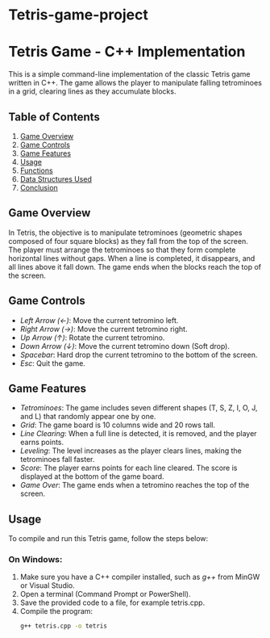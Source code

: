 # Tetris-game-project

# Tetris Game - C++ Implementation

This is a simple command-line implementation of the classic Tetris game written in C++. The game allows the player to manipulate falling tetrominoes in a grid, clearing lines as they accumulate blocks.

## Table of Contents

1. [Game Overview](#game-overview)
2. [Game Controls](#game-controls)
3. [Game Features](#game-features)
4. [Usage](#usage)
5. [Functions](#functions)
6. [Data Structures Used](#data-structures-used)
7. [Conclusion](#conclusion)

## Game Overview

In Tetris, the objective is to manipulate tetrominoes (geometric shapes composed of four square blocks) as they fall from the top of the screen. The player must arrange the tetrominoes so that they form complete horizontal lines without gaps. When a line is completed, it disappears, and all lines above it fall down. The game ends when the blocks reach the top of the screen.

## Game Controls

- *Left Arrow (←)*: Move the current tetromino left.
- *Right Arrow (→)*: Move the current tetromino right.
- *Up Arrow (↑)*: Rotate the current tetromino.
- *Down Arrow (↓)*: Move the current tetromino down (Soft drop).
- *Spacebar*: Hard drop the current tetromino to the bottom of the screen.
- *Esc*: Quit the game.

## Game Features

- *Tetrominoes*: The game includes seven different shapes (T, S, Z, I, O, J, and L) that randomly appear one by one.
- *Grid*: The game board is 10 columns wide and 20 rows tall.
- *Line Clearing*: When a full line is detected, it is removed, and the player earns points.
- *Leveling*: The level increases as the player clears lines, making the tetrominoes fall faster.
- *Score*: The player earns points for each line cleared. The score is displayed at the bottom of the game board.
- *Game Over*: The game ends when a tetromino reaches the top of the screen.

## Usage

To compile and run this Tetris game, follow the steps below:

### On Windows:
1. Make sure you have a C++ compiler installed, such as *g++* from MinGW or Visual Studio.
2. Open a terminal (Command Prompt or PowerShell).
3. Save the provided code to a file, for example tetris.cpp.
4. Compile the program:
   ```bash
   g++ tetris.cpp -o tetris
